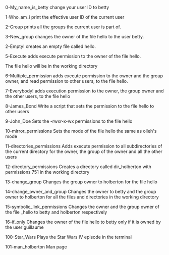 0-My_name_is_betty
change your user ID to betty

1-Who_am_i
print the effective user ID of the current user

2-Group
prints all the groups the current user is part of.

3-New_group
changes the owner of the file hello to the user betty.

2-Empty!
creates an empty file called hello.

5-Execute
adds execute permission to the owner of the file hello.

The file hello will be in the working directory

6-Multiple_permission
adds execute permission to the owner and the group owner, and read permission to other users, to the file hello.

7-Everybody!
adds execution permission to the owner, the group owner and the other users, to the file hello

8-James_Bond
Write a script that sets the permission to the file hello to other users

9-John_Doe
Sets the -rwxr-x-wx permissions to the file hello

10-mirror_permissions
Sets the mode of the file hello the same as olleh's mode

11-directories_permissions
Adds execute permission to all subdirectories of the current directory for the owner, the group of the owner and all the other users

12-directory_permissions
Creates a directory called dir_holberton with permissions 751 in the working directory

13-change_group
Changes the group owner to holberton for the file hello

14-change_owner_and_group
Changes the owner to betty and the group owner to holberton for all the files and directories in the working directory

15-symbolic_link_permissions
Changes the owner and the group owner of the file _hello to betty and holberton respectively

16-if_only
Changes the owner of the file hello to betty only if it is owned by the user guillaume

100-Star_Wars
Plays the Star Wars IV episode in the terminal

101-man_holberton
Man page 
